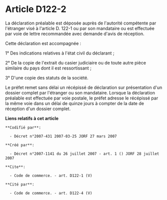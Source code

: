 # Article D122-2

La déclaration préalable est déposée auprès de l'autorité compétente par l'étranger visé à l'article D. 122-1 ou par son
mandataire ou est effectuée par voie de lettre recommandée avec demande d'avis de réception.

Cette déclaration est accompagnée :

1° Des indications relatives à l'état civil du déclarant ;

2° De la copie de l'extrait du casier judiciaire ou de toute autre pièce similaire du pays dont il est ressortissant ;

3° D'une copie des statuts de la société.

Le préfet remet sans délai un récépissé de déclaration sur présentation d'un dossier complet par l'étranger ou son
mandataire. Lorsque la déclaration préalable est effectuée par voie postale, le préfet adresse le récépissé par la même voie
dans un délai de quinze jours à compter de la date de réception d'un dossier complet.

**Liens relatifs à cet article**

	**Codifié par**:

	  - Décret n°2007-431 2007-03-25 JORF 27 mars 2007

	**Créé par**:

	  - Décret n°2007-1141 du 26 juillet 2007 - art. 1 () JORF 28 juillet 2007

	**Cite**:

	  - Code de commerce. - art. D122-1 (V)

	**Cité par**:

	  - Code de commerce. - art. D122-4 (V)
